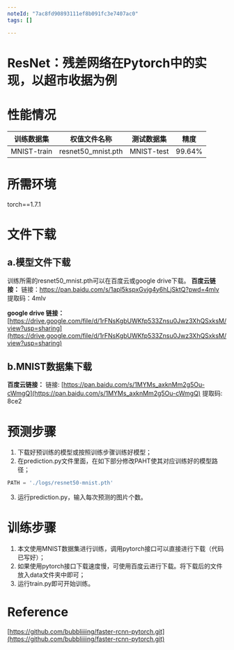 ```yaml
---
noteId: "7ac8fd90893111ef8b091fc3e7407ac0"
tags: []

---
```


# ResNet：残差网络在Pytorch中的实现，以超市收据为例

# 性能情况
| 训练数据集 | 权值文件名称 | 测试数据集 | 精度 |
| :---: | :---: | :---: | :---: |
| MNIST-train | resnet50_mnist.pth | MNIST-test | 99.64% |

# 所需环境
torch==1.7.1
# 文件下载
## a.模型文件下载
训练所需的resnet50_mnist.pth可以在百度云或google drive下载。
**百度云链接：**
链接：https://pan.baidu.com/s/1apl5kspxGvjg4y6hLjSktQ?pwd=4mlv 
提取码：4mlv

**google drive 链接：**
[https://drive.google.com/file/d/1rFNsKgbUWKfp533Znsu0Jwz3XhQSxksM/view?usp=sharing](https://drive.google.com/file/d/1rFNsKgbUWKfp533Znsu0Jwz3XhQSxksM/view?usp=sharing)
## b.MNIST数据集下载
**百度云链接：**
链接: [https://pan.baidu.com/s/1MYMs_axknMm2g5Ou-cWmgQ](https://pan.baidu.com/s/1MYMs_axknMm2g5Ou-cWmgQ)
提取码: 8ce2 
# 预测步骤

1. 下载好预训练的模型或按照训练步骤训练好模型；
1. 在prediction.py文件里面，在如下部分修改PAHT使其对应训练好的模型路径；
```python
PATH = './logs/resnet50-mnist.pth'
```

3. 运行prediction.py，输入每次预测的图片个数。
# 训练步骤

1. 本文使用MNIST数据集进行训练，调用pytorch接口可以直接进行下载（代码已写好）；
1. 如果使用pytorch接口下载速度慢，可使用百度云进行下载。将下载后的文件放入data文件夹中即可；
1. 运行train.py即可开始训练。
# Reference
[https://github.com/bubbliiiing/faster-rcnn-pytorch.git](https://github.com/bubbliiiing/faster-rcnn-pytorch.git)
